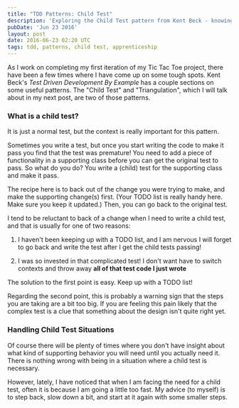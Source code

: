 ```yaml
---
title: "TDD Patterns: Child Test"
description: 'Exploring the Child Test pattern from Kent Beck - knowing when to back out of a test and write supporting tests first.'
pubDate: 'Jun 23 2016'
layout: post
date: 2016-06-23 02:20 UTC
tags: tdd, patterns, child test, apprenticeship
---
```



As I work on completing my first iteration of my Tic Tac Toe project, there have been a few times where I have come up on some tough spots. Kent Beck's _Test Driven Development By Example_ has a couple sections on some useful patterns. The "Child Test" and "Triangulation", which I will talk about in my next post, are two of those patterns.


### What is a child test?

It is just a normal test, but the context is really important for this pattern.

Sometimes you write a test, but once you start writing the code to make it pass you find that the test was premature! You need to add a piece of functionality in a supporting class before you can get the original test to pass. So what do you do? You write a (child) test for the supporting class and make it pass.

The recipe here is to back out of the change you were trying to make, and make the supporting change(s) first. (Your TODO list is really handy here. Make sure you keep it updated.) Then, you can go back to the original test.

I tend to be reluctant to back of a change when I need to write a child test, and that is usually for one of two reasons:

1. I haven't been keeping up with a TODO list, and I am nervous I will forget to go back and write the test after I get the child tests passing!

2. I was so invested in that complicated test! I don't want have to switch contexts and throw away **all of that test code I just wrote**

The solution to the first point is easy. Keep up with a TODO list!

Regarding the second point, this is probably a warning sign that the steps you are taking are a bit too big. If you are feeling this pain likely that the complex test is a clue that something about the design isn't quite right yet.

### Handling Child Test Situations

Of course there will be plenty of times where you don't have insight about what kind of supporting behavior you will need until you actually need it. There is nothing wrong with being in a situation where a child test is necessary.

However, lately, I have noticed that when I am facing the need for a child test, often it is because I am going a little too fast. My advice (to myself) is to step back, slow down a bit, and start at it again with some smaller steps.
